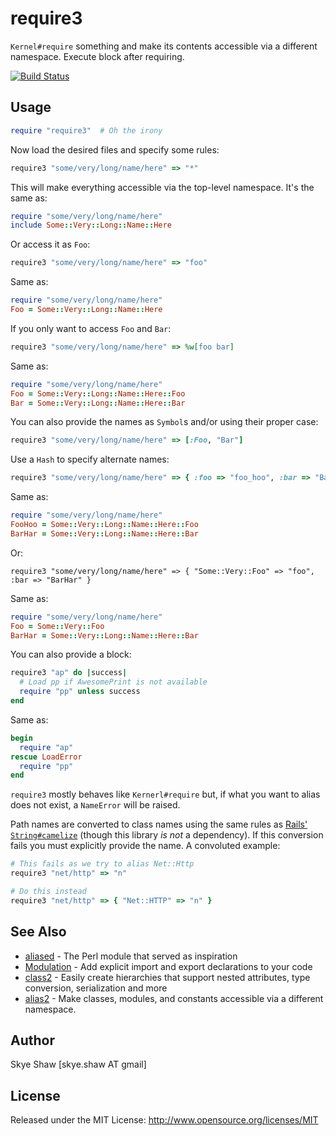 # require3

`Kernel#require` something and make its contents accessible via a different namespace. Execute block after requiring.

[![Build Status](https://travis-ci.org/sshaw/require3.svg?branch=master)](https://travis-ci.org/sshaw/require3)

## Usage

```rb
require "require3"  # Oh the irony
```

Now load the desired files and specify some rules:
```rb
require3 "some/very/long/name/here" => "*"
```

This will make everything accessible via the top-level namespace. It's the same as:
```rb
require "some/very/long/name/here"
include Some::Very::Long::Name::Here
```

Or access it as `Foo`:
```rb
require3 "some/very/long/name/here" => "foo"
```

Same as:
```rb
require "some/very/long/name/here"
Foo = Some::Very::Long::Name::Here
```

If you only want to access `Foo` and `Bar`:
```rb
require3 "some/very/long/name/here" => %w[foo bar]
```

Same as:
```rb
require "some/very/long/name/here"
Foo = Some::Very::Long::Name::Here::Foo
Bar = Some::Very::Long::Name::Here::Bar
```

You can also provide the names as `Symbol`s and/or using their proper case:
```rb
require3 "some/very/long/name/here" => [:Foo, "Bar"]
```

Use a `Hash` to specify alternate names:
```rb
require3 "some/very/long/name/here" => { :foo => "foo_hoo", :bar => "BarHar" }
```

Same as:
```rb
require "some/very/long/name/here"
FooHoo = Some::Very::Long::Name::Here::Foo
BarHar = Some::Very::Long::Name::Here::Bar
```

Or:
```
require3 "some/very/long/name/here" => { "Some::Very::Foo" => "foo", :bar => "BarHar" }
```

Same as:
```rb
require "some/very/long/name/here"
Foo = Some::Very::Foo
BarHar = Some::Very::Long::Name::Here::Bar
```

You can also provide a block:
```rb
require3 "ap" do |success|
  # Load pp if AwesomePrint is not available
  require "pp" unless success
end
```

Same as:
```rb
begin
  require "ap"
rescue LoadError
  require "pp"
end
```

`require3` mostly behaves like `Kernerl#require` but, if what you want to alias does not exist, a `NameError` will be raised.

Path names are converted to class names using the same rules as [Rails' `String#camelize`](https://api.rubyonrails.org/v4.2.6/classes/ActiveSupport/Inflector.html#method-i-camelize) (though this library _is not_ a dependency). If this conversion fails you must explicitly provide the name. A convoluted example:

```rb
# This fails as we try to alias Net::Http
require3 "net/http" => "n"

# Do this instead
require3 "net/http" => { "Net::HTTP" => "n" }
```

## See Also

* [aliased](https://metacpan.org/pod/aliased) - The Perl module that served as inspiration
* [Modulation](https://github.com/digital-fabric/modulation) - Add explicit import and export declarations to your code
* [class2](https://github.com/sshaw/class2) - Easily create hierarchies that support nested attributes, type conversion, serialization and more
* [alias2](https://github.com/sshaw/alias2) - Make classes, modules, and constants accessible via a different namespace.

## Author

Skye Shaw [skye.shaw AT gmail]

## License

Released under the MIT License: http://www.opensource.org/licenses/MIT
